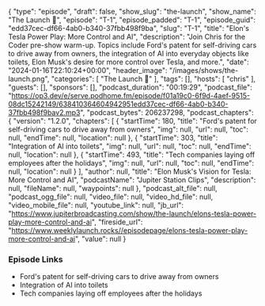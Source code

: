 {
  "type": "episode",
  "draft": false,
  "show_slug": "the-launch",
  "show_name": "The Launch 🚀",
  "episode": "T-1",
  "episode_padded": "T-1",
  "episode_guid": "edd37cec-df66-4ab0-b340-37fbb498f9ba",
  "slug": "T-1",
  "title": "Elon's Tesla Power Play: More Control and AI",
  "description": "Join Chris for the Coder pre-show warm-up. Topics include Ford's patent for self-driving cars to drive away from owners, the integration of AI into everyday objects like toilets, Elon Musk's desire for more control over Tesla, and more.",
  "date": "2024-01-16T22:10:24+00:00",
  "header_image": "/images/shows/the-launch.png",
  "categories": [
    "The Launch 🚀"
  ],
  "tags": [],
  "hosts": [
    "chris"
  ],
  "guests": [],
  "sponsors": [],
  "podcast_duration": "00:19:29",
  "podcast_file": "https://op3.dev/e/serve.podhome.fm/episode/f01a19c0-6f9d-4aef-9515-08dc15242149/638410364604942951edd37cec-df66-4ab0-b340-37fbb498f9bav2.mp3",
  "podcast_bytes": 206237298,
  "podcast_chapters": {
    "version": "1.2.0",
    "chapters": [
      {
        "startTime": 180,
        "title": "Ford's patent for self-driving cars to drive away from owners",
        "img": null,
        "url": null,
        "toc": null,
        "endTime": null,
        "location": null
      },
      {
        "startTime": 303,
        "title": "Integration of AI into toilets",
        "img": null,
        "url": null,
        "toc": null,
        "endTime": null,
        "location": null
      },
      {
        "startTime": 493,
        "title": "Tech companies laying off employees after the holidays",
        "img": null,
        "url": null,
        "toc": null,
        "endTime": null,
        "location": null
      }
    ],
    "author": null,
    "title": "Elon Musk's Vision for Tesla: More Control and AI",
    "podcastName": "Jupiter Station Clips",
    "description": null,
    "fileName": null,
    "waypoints": null
  },
  "podcast_alt_file": null,
  "podcast_ogg_file": null,
  "video_file": null,
  "video_hd_file": null,
  "video_mobile_file": null,
  "youtube_link": null,
  "jb_url": "https://www.jupiterbroadcasting.com/show/the-launch/elons-tesla-power-play-more-control-and-ai",
  "fireside_url": "https://www.weeklylaunch.rocks//episodepage/elons-tesla-power-play-more-control-and-ai",
  "value": null
}

### Episode Links

* Ford's patent for self-driving cars to drive away from owners
* Integration of AI into toilets
* Tech companies laying off employees after the holidays